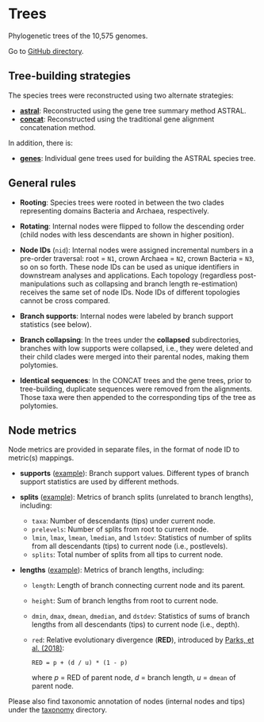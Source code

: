 Trees
=====

Phylogenetic trees of the 10,575 genomes.

Go to [GitHub directory](https://github.com/biocore/wol/tree/master/data/trees).

## Tree-building strategies

The species trees were reconstructed using two alternate strategies:

- [**astral**](astral): Reconstructed using the gene tree summary method ASTRAL.
- [**concat**](concat): Reconstructed using the traditional gene alignment concatenation method.

In addition, there is:

- [**genes**](genes): Individual gene trees used for building the ASTRAL species tree.


## General rules

- **Rooting**: Species trees were rooted in between the two clades representing domains Bacteria and Archaea, respectively.

- **Rotating**: Internal nodes were flipped to follow the descending order (child nodes with less descendants are shown in higher position).

- **Node IDs** (`nid`): Internal nodes were assigned incremental numbers in a pre-order traversal: root = `N1`, crown Archaea = `N2`, crown Bacteria = `N3`, so on so forth. These node IDs can be used as unique identifiers in downstream analyses and applications. Each topology (regardless post-manipulations such as collapsing and branch length re-estimation) receives the same set of node IDs. Node IDs of different topologies cannot be cross compared.

- **Branch supports**: Internal nodes were labeled by branch support statistics (see below).

- **Branch collapsing**: In the trees under the **collapsed** subdirectories, branches with low supports were collapsed, i.e., they were deleted and their child clades were merged into their parental nodes, making them polytomies.

- **Identical sequences**: In the CONCAT trees and the gene trees, prior to tree-building, duplicate sequences were removed from the alignments. Those taxa were then appended to the corresponding tips of the tree as polytomies.


## Node metrics

Node metrics are provided in separate files, in the format of node ID to metric(s) mappings.

- **supports** ([example](astral/astral.supports.tsv.bz2)): Branch support values. Different types of branch support statistics are used by different methods.

- **splits** ([example](astral/astral.splits.tsv.bz2)): Metrics of branch splits (unrelated to branch lengths), including:
  - `taxa`: Number of descendants (tips) under current node.
  - `prelevels`: Number of splits from root to current node.
  - `lmin`, `lmax`, `lmean`, `lmedian`, and `lstdev`: Statistics of number of splits from all descendants (tips) to current node (i.e., postlevels).
  - `splits`: Total number of splits from all tips to current node.

- **lengths** ([example](astral/branch_length/cons/astral.cons.lengths.tsv.bz2)): Metrics of branch lengths, including:

  - `length`: Length of branch connecting current node and its parent.
  - `height`: Sum of branch lengths from root to current node.
  - `dmin`, `dmax`, `dmean`, `dmedian`, and `dstdev`: Statistics of sums of branch lengths from all descendants (tips) to current node (i.e., depth).
  - `red`: Relative evolutionary divergence (**RED**), introduced by [Parks, et al. (2018)](https://www.nature.com/articles/nbt.4229):

        RED = p + (d / u) * (1 - p)
    
    where _p_ = RED of parent node, _d_ = branch length, _u_ = `dmean` of parent node.

Please also find taxonomic annotation of nodes (internal nodes and tips) under the [taxonomy](../taxonomy) directory.
